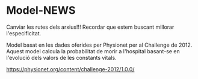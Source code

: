 # Model-NEWS
Canviar les rutes dels arxius!!! Recordar que estem buscant millorar l'especificitat.

Model basat en les dades oferides per Physionet per al Challenge de 2012. Aquest model calcula la probabilitat de morir a l'hospital basant-se en l'evolució dels valors de les constants vitals.

https://physionet.org/content/challenge-2012/1.0.0/
